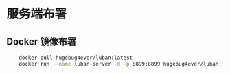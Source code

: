 [//]: # (Author: bug)
[//]: # (Date: 2020-11-23 00:21:21)

# 服务端布署

## Docker 镜像布署
``` bash
    docker pull hugebug4ever/luban:latest
    docker run --name luban-server -d -p 8899:8899 hugebug4ever/luban:latest 
```